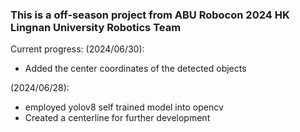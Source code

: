 ### This is a off-season project from ABU Robocon 2024 HK Lingnan University Robotics Team

Current progress:
(2024/06/30):
- Added the center coordinates of the detected objects






(2024/06/28):
- employed yolov8 self trained model into opencv
- Created a centerline for further development